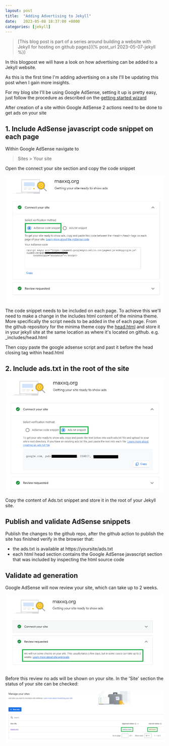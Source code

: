 ```yaml
---
layout: post
title:  "Adding Advertising to Jekyll"
date:   2023-05-08 18:37:00 +0000
categories: [jekyll]
---
```

> [This blog post is part of a series around building a website with Jekyll for hosting on github pages]({% post_url 2023-05-07-jekyll %})

In this blogpost we will have a look on how advertising can be added to a Jekyll website.

As this is the first time I'm adding advertising on a site I'll be updating this post when I gain more insights.

For my blog site I'll be using Google AdSense, setting it up is pretty easy, just follow the procedure as described on the [getting started wizard](https://adsense.google.com/start/)

After creation of a site within Google AdSense 2 actions need to be done to get ads on your site


## 1. Include AdSense javascript code snippet on each page

Within Google AdSense navigate to

> Sites > Your site

Open the connect your site section and copy the code snippet

![AdSense code snippet](/assets/images/google_adsense_code_snippet.png)

The code snippet needs to be included on each page.  To achieve this we'll need to make a change in the includes html content of the minima theme.  More specifically the script needs to be added in the <head> of each page.  From the github repository for the minima theme copy the [head.html](https://github.com/jekyll/minima/blob/master/_includes/head.html) and store it in your jekyll site at the same location as where it's located on github. e.g. _includes/head.html

Then copy paste the google adsense script and past it before the head closing tag within head.html

## 2. Include ads.txt in the root of the site

![AdSense Ads.txt](/assets/images/google_adsense_ads.txt.png)

Copy the content of Ads.txt snippet and store it in the root of your Jekyll site.

## Publish and validate AdSense snippets

Publish the changes to the github repo, after the github action to publish the site has finished verify in the browser that:

* the ads.txt is available at https://yoursite/ads.txt
* each html head section contains the Google AdSense javascript section that was included by inspecting the html source code

## Validate ad generation

Google AdSense will now review your site, which can take up to 2 weeks.

![AdSense review](/assets/images/google_adsense_review.png)

Before this review no ads will be shown on your site.  In the 'Site' section the status of your site can be checked:

![AdSense status](/assets/images/google_adsense_status.png)








